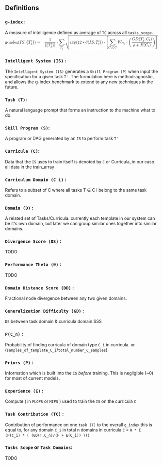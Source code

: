 ## Definitions
### `g-index` :
A measure of intelligence defined as average of `TC` across all `tasks_scope`.
<img src="images/gindex.png">

### `Intelligent System (IS)` : 
The `Intelligent System (IS)` generates a `Skill Program (P)` when input the specification for a given task `T'`. The formulation here is method-agnostic, and allows the g-index benchmark to extend to any new techniques in the future.
### `Task (T)`: 
A natural language prompt that forms an instruction to the machine what to do.
### `Skill Program (S)`: 
A program or DAG generated by an `IS` to perform task `T'`
### `Curricula (C)`: 
Data that the `IS` uses to train itself is denoted by `C` or Curricula, in our case all data in the train_array
### `Curriculum Domain (C i)` :
Refers to a subset of C where all tasks T ∈ C i belong to the same task domain.
### `Domain (D)` : 
A related set of Tasks/Curricula. currently each template in our system can be it's own domain, but later we can group similar ones together into similar domains. 
### `Divergence Score (DS)` : 
TODO
### `Performance Theta (θ)` : 
TODO
### `Domain Distance Score (DD)` : 
Fractional node divergence between any two given domains.
### `Generalization Difficulty (GD)` : 
`DS` between task domain & curricula domain.SSS
### `P(C_n)` : 
Probability of finding curricula of domain type `C_i` in curricula. or (`samples_of_template_C_i`/`total_number_C_samples`)
### `Priors (P)` : 
Information which is built into the `IS` _before_ training. This is negligible (~0) for most of current models.
### `Experience (E)` : 
Compute ( in `FLOPS` or `MIPS` ) used to train the `IS` on the curricula `C`
### `Task Contribution (TC)` : 
Contribution of performance on one `task (T)` to the overall `g_index`  this is equal to, for any domain `C_i` in total n domains in curricula `C`  = `θ * Σ (P(C_i) * ( (GD(T,C_n)/(P + E(C_i)) )))`
### `Tasks Scope` or `Task Domains`: 
TODO